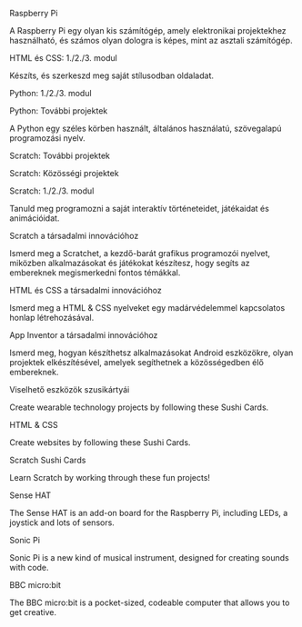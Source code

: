 Raspberry Pi

A Raspberry Pi egy olyan kis számítógép, amely elektronikai projektekhez használható, és számos olyan dologra is képes, mint az asztali számítógép.

HTML és CSS: 1./2./3. modul

Készíts, és szerkeszd meg saját stílusodban oldaladat.

Python: 1./2./3. modul

Python: További projektek

A Python egy széles körben használt, általános használatú, szövegalapú programozási nyelv.

Scratch: További projektek

Scratch: Közösségi projektek

Scratch: 1./2./3. modul

Tanuld meg programozni a saját interaktív történeteidet, játékaidat és animációidat.

Scratch a társadalmi innovációhoz

Ismerd meg a Scratchet, a kezdő-barát grafikus programozói nyelvet, miközben alkalmazásokat és játékokat készítesz, hogy segíts az embereknek megismerkedni fontos témákkal.

HTML és CSS a társadalmi innovációhoz

Ismerd meg a HTML & CSS nyelveket egy madárvédelemmel kapcsolatos honlap létrehozásával.

App Inventor a társadalmi innovációhoz

Ismerd meg, hogyan készíthetsz alkalmazásokat Android eszközökre, olyan projektek elkészítésével, amelyek segíthetnek a közösségedben élő embereknek.

Viselhető eszközök szusikártyái

Create wearable technology projects by following these Sushi Cards.

HTML & CSS

Create websites by following these Sushi Cards.

Scratch Sushi Cards

Learn Scratch by working through these fun projects!

Sense HAT

The Sense HAT is an add-on board for the Raspberry Pi, including LEDs, a joystick and lots of sensors.

Sonic Pi

Sonic Pi is a new kind of musical instrument, designed for creating sounds with code.

BBC micro:bit

The BBC micro:bit is a pocket-sized, codeable computer that allows you to get creative.